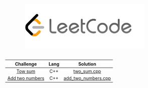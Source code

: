 <p align="center">
    <a href="https://leetcode.com/giupeppe0db/">
        <img style="width: 75%;max-height: 100%" src="https://github.com/gppprimo/Leetcode_Solutions/blob/main/lt.jpeg"/>
    </a>

<br>
</br>


<!--|[challenge_name](link_challenge) |   prog_lang   | [file_name](path_file)| -->
Challenge | Lang | Solution                 
:---:|:---------:|:------:
|[Tow sum](https://leetcode.com/problems/two-sum/)| C++ | [two_sum.cpp](https://github.com/gppprimo/Leetcode_Solutions/blob/main/two_sum.cpp)|
|[Add two numbers](https://leetcode.com/problems/add-two-numbers/)| C++ | [add_two_numbers.cpp](https://github.com/gppprimo/Leetcode_Solutions/blob/main/add_two_numbers.cpp)|
